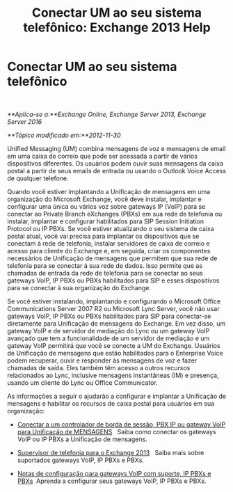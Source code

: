 ﻿---
title: 'Conectar UM ao seu sistema telefônico: Exchange 2013 Help'
TOCTitle: Conectar UM ao seu sistema telefônico
ms:assetid: 92c3e029-f732-4d6d-b147-2b3006d5f088
ms:mtpsurl: https://technet.microsoft.com/pt-br/library/JJ673544(v=EXCHG.150)
ms:contentKeyID: 50556241
ms.date: 05/22/2018
mtps_version: v=EXCHG.150
ms.translationtype: MT
---

# Conectar UM ao seu sistema telefônico

 

_**Aplica-se a:**Exchange Online, Exchange Server 2013, Exchange Server 2016_

_**Tópico modificado em:**2012-11-30_

Unified Messaging (UM) combina mensagens de voz e mensagens de email em uma caixa de correio que pode ser acessada a partir de vários dispositivos diferentes. Os usuários podem ouvir suas mensagens da caixa postal a partir de seus emails de entrada ou usando o Outlook Voice Access de qualquer telefone.

Quando você estiver implantando a Unificação de mensagens em uma organização do Microsoft Exchange, você deve instalar, implantar e configurar uma única ou vários voz sobre gateways IP (VoIP) para se conectar ao Private Branch eXchanges (PBXs) em sua rede de telefonia ou instalar, implantar e configurar habilitados para SIP Session Initiation Protocol ou IP PBXs. Se você estiver atualizando o seu sistema de caixa postal atual, você vai precisa para implantar os dispositivos que se conectam à rede de telefonia, instalar servidores de caixa de correio e acesso para cliente do Exchange e, em seguida, criar os componentes necessários de Unificação de mensagens que permitem que sua rede de telefonia para se conectar à sua rede de dados. Isso permite que as chamadas de entrada da rede de telefonia para se conectar ao seus gateways VoIP, IP PBXs ou PBXs habilitados para SIP e esses dispositivos para se conectar à sua organização do Exchange.

Se você estiver instalando, implantando e configurando o Microsoft Office Communications Server 2007 R2 ou Microsoft Lync Server, você não usar gateways VoIP, IP PBXs ou PBXs habilitados para SIP para conectar-se diretamente para Unificação de mensagens do Exchange. Em vez disso, um gateway VoIP e de servidor de mediação do Lync ou um gateway VoIP avançado que tem a funcionalidade de um servidor de mediação e um gateway VoIP permitirá que você se conecte a UM do Exchange. Usuários de Unificação de mensagens que estão habilitados para o Enterprise Voice podem recuperar, ouvir e responder às mensagens de voz e fazer chamadas de saída. Eles também têm acesso a outros recursos relacionados ao Lync, inclusive mensagens instantâneas (IM) e presença, usando um cliente do Lync ou Office Communicator.

As informações a seguir o ajudarão a configurar e implantar a Unificação de mensagens e habilitar os recursos de caixa postal para usuários em sua organização:

  - [Conectar a um controlador de borda de sessão, PBX IP ou gateway VoIP para Unificação de MENSAGENS](connect-a-voip-gateway-ip-pbx-or-session-border-controller-to-um-exchange-2013-help.md)   Saiba como conectar os gateways VoIP ou IP PBXs a Unificação de mensagens.

  - [Supervisor de telefonia para o Exchange 2013](telephony-advisor-for-exchange-2013-exchange-2013-help.md)   Saiba mais sobre suportados gateways VoIP, IP PBXs e PBXs.

  - [Notas de configuração para gateways VoIP com suporte, IP PBXs e PBXs](configuration-notes-for-supported-voip-gateways-ip-pbxs-and-pbxs-exchange-2013-help.md)  Aprenda a configurar seus gateways VoIP, IP PBXs e PBXs.

